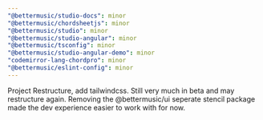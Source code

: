 ```yaml
---
"@bettermusic/studio-docs": minor
"@bettermusic/chordsheetjs": minor
"@bettermusic/studio": minor
"@bettermusic/studio-angular": minor
"@bettermusic/tsconfig": minor
"@bettermusic/studio-angular-demo": minor
"codemirror-lang-chordpro": minor
"@bettermusic/eslint-config": minor
---
```


Project Restructure, add tailwindcss. Still very much in beta and may restructure again. Removing the @bettermusic/ui seperate stencil package made the dev experience easier to work with for now.
